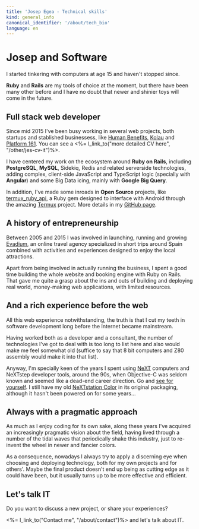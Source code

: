 ```yaml
---
title: 'Josep Egea - Technical skills'
kind: general_info
canonical_identifier: '/about/tech_bio'
language: en
---
```


# Josep and Software

I started tinkering with computers at age 15 and haven't stopped since. 

**Ruby** and **Rails** are my tools of choice at the moment, but there have been many other before and I have no doubt that newer and shinier toys will come in the future.

## Full stack web developer

Since mid 2015 I've been busy working in several web projects, both startups and stablished businessess, like [Human Benefits](https://www.humanbenefits.com/), [Kolau](https://www.kolau.com/) and [Platform 161](https://platform161.com/). You can see a <%= l_link_to("more detailed CV here", "/other/jes-cv-it")%>.

I have centered my work on the ecosystem around **Ruby on Rails**, including **PostgreSQL**, **MySQL**, Sidekiq, Redis and related serverside technologies, adding complex, client-side JavaScript and TypeScript logic (specially with **Angular**) and some Big Data icing, mainly with **Google Big Query**.

In addition, I've made some inroads in **Open Source** projects, like [termux_ruby_api](https://github.com/josepegea/termux_ruby_api), a Ruby gem designed to interface with Android through the amazing [Termux](https://termux.com/) project. More details in my [GitHub page](https://github.com/josepegea).

## A history of entrepreneurship

Between 2005 and 2015 I was involved in launching, running and growing [Evadium](http://www.evadium.com), an online travel agency specialized in short trips around Spain combined with activities and experiences designed to enjoy the local attractions.

Apart from being involved in actually running the business, I spent a good time building the whole website and booking engine with Ruby on Rails. That gave me quite a grasp about the ins and outs of building and deploying real world, money-making web applications, with limited resources.


## And a rich experience before the web

All this web experience notwithstanding, the truth is that I cut my teeth in software development long before the Internet became mainstream.

Having worked both as a developer and a consultant, the number of technologies I've got to deal with is too long to list here and also would make me feel somewhat old (suffice to say that 8 bit computers and Z80 assembly would make it into that list).

Anyway, I'm specially keen of the years I spent using [NeXT](https://en.wikipedia.org/wiki/NeXT) computers and NeXTstep developer tools, around the 90s, when Objective-C was seldom known and seemed like a dead-end career direction. Go and [see for yourself](http://markmail.org/message/cvov2pbnnirinp23). I still have my old [NeXTstation Color](https://en.wikipedia.org/wiki/NeXTstation) in its original packaging, although it hasn't been powered on for some years...

## Always with a pragmatic approach

As much as I enjoy coding for its own sake, along these years I've acquired an increasingly pragmatic vision about the field, having lived through a number of the tidal waves that periodically shake this industry, just to re-invent the wheel in newer and fancier colors.

As a consequence, nowadays I always try to apply a discerning eye when choosing and deploying technology, both for my own projects and for others'. Maybe the final product doesn't end up being as cutting edge as it could have been, but it usually turns up to be more effective and efficient.

## Let's talk IT

Do you want to discuss a new project, or share your experiences? 

<%= l_link_to("Contact me", "/about/contact")%> and let's talk about IT.

